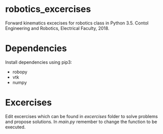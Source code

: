 # robotics_excercises
Forward kinematics excecises for robotics class in Python 3.5. Contol Engineering and Robotics, Electrical Faculty, 2018.

# Dependencies
Install dependencies using pip3:
* robopy
* vtk
* numpy

# Excercises
Edit excercises which can be found in _excercises_ folder to solve problems and propose solutions. In _main.py_ remember to change the function to be executed.

